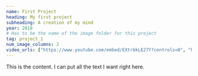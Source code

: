 ```yaml
---
name: First Project
heading: My first project
subheading: A creation of my mind
year: 2018
# Has to be the name of the image folder for this project
tag: project_1
num_image_columns: 2
video_urls: ["https://www.youtube.com/embed/EXtrbkLE27Y?controls=0", "https://www.youtube-nocookie.com/embed/6XGoVdkB4OM?controls=0", "https://www.youtube-nocookie.com/embed/TdGtrvCaras?controls=0"]
---
```



This is the content. I can put all the text I want right here.